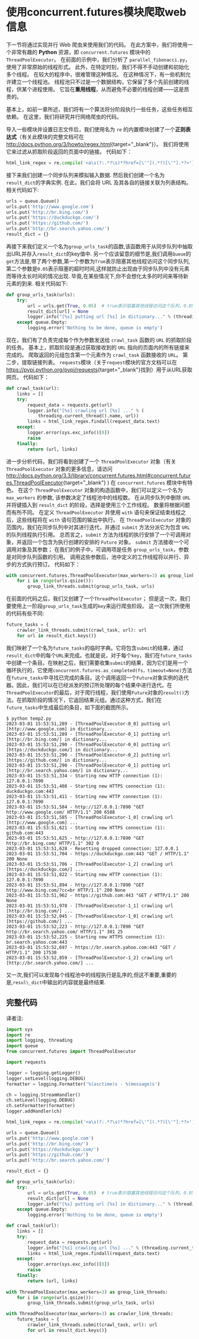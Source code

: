 # 使用concurrent.futures模块爬取web信息

下一节将通过实现并行 Web 爬虫来使用我们的代码。 在此方案中，我们将使用一个非常有趣的 **Python** 资源，即 `concurrent.futures` 模块中的 `ThreadPoolExecutor`。 在前面的示例中，我们分析了 `parallel_fibonacci.py`，使用了非常原始的线程形式。 此外，在特定时刻，我们不得不手动创建和初始化多个线程。 在较大的程序中，很难管理这种情况。 在这种情况下，有一些机制允许建立一个线程池。 线程池只不过是一个数据结构，它保留了多个先前创建的线程，供某个进程使用。 它旨在**重用线程**，从而避免不必要的线程创建——这是昂贵的。

基本上，如前一章所述，我们将有一个算法将分阶段执行一些任务，这些任务相互依赖。 在这里，我们将研究并行网络爬虫的代码。

导入一些模块并设置日志文件后，我们使用名为 `re` 的内置模块创建了一个**正则表达式**（有关此模块的完整文档可在 <http://docs.python.org/3/howto/regex.html>{target="_blank"}）。 我们将使用它来过滤从抓取阶段返回的页面中的链接。 代码如下：

```python
html_link_regex = re.compile('<a\s(?:.*?\s)*?href=[\'"](.*?)[\'"].*?>')
```

接下来我们创建一个同步队列来模拟输入数据. 然后我们创建一个名为`result_dict`的字典实例. 在此，我们会将 URL 及其各自的链接关联为列表结构。 相关代码如下:

```python
urls = queue.Queue()
urls.put('http://www.google.com')
urls.put('http://br.bing.com/')
urls.put('https://duckduckgo.com/')
urls.put('https://github.com/')
urls.put('http://br.search.yahoo.com/')
result_dict = {}
```

再接下来我们定义一个名为`group_urls_task`的函数,该函数用于从同步队列中抽取出URL并存入`result_dict`的key值中. 另一个应该留意的细节是,我们调用`Queue`的`get`方法是,带了两个参数,第一个参数为`True`表示阻塞其他线程访问这个同步队列,第二个参数是`0.05`表示阻塞的超时时间,这样就防止出现由于同步队列中没有元素而等待太长时间的情况出现. 毕竟,在某些情况下,你不会想化太多的时间来等待新元素的到来. 相关代码如下:

```python
def group_urls_task(urls):
    try:
        url = urls.get(True, 0.05)  # true表示阻塞其他线程访问这个队列，0.05表示阻塞的超时时间
        result_dict[url] = None
        logger.info("[%s] putting url [%s] in dictionary..." % (threading.current_thread().name, url))
    except queue.Empty:
        logging.error('Nothing to be done, queue is empty')
```

现在，我们有了负责完成每个作为参数发送给 `crawl_task` 函数的 `URL` 的抓取阶段的任务。 基本上，抓取阶段是通过获取接收到的 `URL` 指向的页面内的所有链接来完成的。 爬取返回的元组包含第一个元素作为 `crawl_task` 函数接收的 `URL`。 第二步，提取链接列表。 `requests`模块（关于`request`模块的官方文档可以在<https://pypi.python.org/pypi/requests>{target="_blank"}找到）用于从URL获取网页。 代码如下：

```python
def crawl_task(url):
    links = []
    try:
        request_data = requests.get(url)
        logger.info("[%s] crawling url [%s] ..." % (
            threading.current_thread().name, url))
        links = html_link_regex.findall(request_data.text)
    except:
        logger.error(sys.exc_info()[0])
        raise
    finally:
        return (url, links)
```

进一步分析代码，我们将看到创建了一个 `ThreadPoolExecutor` 对象（有关 `ThreadPoolExecutor` 对象的更多信息，请访问 <http://docs.python.org/3.3/library/concurrent.futures.html#concurrent.futures.ThreadPoolExecutor>{target="_blank"} ) 在 `concurrent.futures` 模块中有特色。 在这个 `ThreadPoolExecutor` 对象的构造函数中，我们可以定义一个名为 `max_workers` 的参数, 该参数决定了线程池中的线程数。 在从同步队列中删除 `URL` 并将键插入到 `result_dict` 的阶段，选择是使用三个工作线程。 数量将根据问题而有所不同。 在定义 `ThreadPoolExecutor` 并使用 `with` 语句来保证结束线程之后，这些线程将在 `with` 语句范围的输出中执行。 在 `ThreadPoolExecutor` 对象的范围内，我们在同步队列中对其进行迭代，并通过 `submit` 方法分派它为包含 `URL` 的队列线程执行引用。 总而言之，`submit` 方法为线程的执行安排了一个可调用对象，并返回一个包含为执行创建的安排的 `Future` 对象。 `submit` 方法接收一个可调用对象及其参数； 在我们的例子中，可调用项是任务 `group_urls_task`，参数是对同步队列函数的引用。 调用这些参数后，池中定义的工作线程将以并行、异步的方式执行预订。 代码如下：

```python
with concurrent.futures.ThreadPoolExecutor(max_workers=3) as group_link_threads:
    for i in range(urls.qsize()):
        group_link_threads.submit(group_urls_task, urls)
```

在前面的代码之后，我们又创建了一个`ThreadPoolExecutor`； 但是这一次，我们要使用上一阶段`group_urls_task`生成的`key`来运行爬虫阶段。 这一次我们所使用的代码有些不同:

```python
future_tasks = {
    crawler_link_threads.submit(crawl_task, url): url  
    for url in result_dict.keys()}
```

我们映射了一个名为`future_tasks`的临时字典。它将包含`submit`的结果，通过`result_dict`中的每个`URL`来完成。也就是说，对于每个`key`，我们在`future_tasks`中创建一个条目。在映射之后，我们需要收集`submit`的结果，因为它们是用一个循环执行的，它使用`concurrent.futures.as_completed(fs，timeout=None)`方法在`future_tasks`中寻找已完成的条目。这个调用返回一个`Future`对象实例的迭代器。因此，我们可以在已经派发的预订所处理的每个结果中进行迭代。在`ThreadPoolExecutor`的最后，对于爬行线程，我们使用`Future`对象的`result()`方法。在抓取阶段的情况下，它返回结果元组。通过这种方式，我们在`future_tasks`中生成最后的条目，如下面的截图所示。

```shell
$ python temp2.py
2023-03-01 15:53:51,289 - [ThreadPoolExecutor-0_0] putting url [http://www.google.com] in dictionary...
2023-03-01 15:53:51,289 - [ThreadPoolExecutor-0_1] putting url [http://br.bing.com/] in dictionary...
2023-03-01 15:53:51,290 - [ThreadPoolExecutor-0_0] putting url [https://duckduckgo.com/] in dictionary...
2023-03-01 15:53:51,290 - [ThreadPoolExecutor-0_2] putting url [https://github.com/] in dictionary...
2023-03-01 15:53:51,290 - [ThreadPoolExecutor-0_1] putting url [http://br.search.yahoo.com/] in dictionary...
2023-03-01 15:53:51,334 - Starting new HTTP connection (1): 127.0.0.1:7890
2023-03-01 15:53:51,408 - Starting new HTTPS connection (1): duckduckgo.com:443
2023-03-01 15:53:51,411 - Starting new HTTP connection (1): 127.0.0.1:7890
2023-03-01 15:53:51,584 - http://127.0.0.1:7890 "GET http://www.google.com/ HTTP/1.1" 200 6588
2023-03-01 15:53:51,585 - [ThreadPoolExecutor-1_0] crawling url [http://www.google.com] ...
2023-03-01 15:53:51,621 - Starting new HTTPS connection (1): github.com:443
2023-03-01 15:53:51,625 - http://127.0.0.1:7890 "GET http://br.bing.com/ HTTP/1.1" 302 0
2023-03-01 15:53:51,628 - Resetting dropped connection: 127.0.0.1
2023-03-01 15:53:51,704 - https://duckduckgo.com:443 "GET / HTTP/1.1" 200 None
2023-03-01 15:53:51,706 - [ThreadPoolExecutor-1_2] crawling url [https://duckduckgo.com/] ...
2023-03-01 15:53:51,822 - Starting new HTTP connection (1): 127.0.0.1:7890
2023-03-01 15:53:51,894 - http://127.0.0.1:7890 "GET http://www.bing.com/?cc=br HTTP/1.1" 200 None
2023-03-01 15:53:51,962 - https://github.com:443 "GET / HTTP/1.1" 200 None
2023-03-01 15:53:51,978 - [ThreadPoolExecutor-1_1] crawling url [http://br.bing.com/] ...
2023-03-01 15:53:52,045 - [ThreadPoolExecutor-1_0] crawling url [https://github.com/] ...
2023-03-01 15:53:52,223 - http://127.0.0.1:7890 "GET http://br.search.yahoo.com/ HTTP/1.1" 301 25
2023-03-01 15:53:52,225 - Starting new HTTPS connection (1): br.search.yahoo.com:443
2023-03-01 15:53:52,697 - https://br.search.yahoo.com:443 "GET / HTTP/1.1" 200 17530
2023-03-01 15:53:52,859 - [ThreadPoolExecutor-1_2] crawling url [http://br.search.yahoo.com/] ...
```

又一次,我们可以发现每个线程池中的线程执行是乱序的,但这不重要,重要的是,`resul\_dict`中输出的内容就是最终结果.

## 完整代码

译者注:

```python
import sys
import re
import logging, threading
import queue 
from concurrent.futures import ThreadPoolExecutor

import requests

logger = logging.getLogger()
logger.setLevel(logging.DEBUG)
formatter = logging.Formatter('%(asctime)s - %(message)s')

ch = logging.StreamHandler()
ch.setLevel(logging.DEBUG)
ch.setFormatter(formatter)
logger.addHandler(ch)

html_link_regex = re.compile('<a\s(?:.*?\s)*?href=[\'"](.*?)[\'"].*?>')

urls = queue.Queue()
urls.put('http://www.google.com')
urls.put('http://br.bing.com/')
urls.put('https://duckduckgo.com/')
urls.put('https://github.com/')
urls.put('http://br.search.yahoo.com/')

result_dict = {}

def group_urls_task(urls):
    try:
        url = urls.get(True, 0.05)  # true表示阻塞其他线程访问这个队列，0.05表示阻塞的超时时间
        result_dict[url] = None
        logger.info("[%s] putting url [%s] in dictionary..." % (threading.current_thread().name, url))
    except queue.Empty:
        logging.error('Nothing to be done, queue is empty')

def crawl_task(url):
    links = []
    try:
        request_data = requests.get(url)
        logger.info("[%s] crawling url [%s] ..." % (threading.current_thread().name, url))
        links = html_link_regex.findall(request_data.text)
    except:
        logger.error(sys.exc_info()[0])
        raise
    finally:
        return (url, links)
    
with ThreadPoolExecutor(max_workers=3) as group_link_threads:
    for i in range(urls.qsize()):
        group_link_threads.submit(group_urls_task, urls)

with ThreadPoolExecutor(max_workers=3) as crawler_link_threads:
    future_tasks = {
        crawler_link_threads.submit(crawl_task, url): url  
        for url in result_dict.keys()}
```
